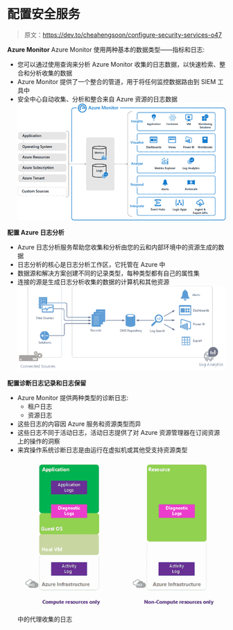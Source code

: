 # 配置安全服务

> 原文：<https://dev.to/cheahengsoon/configure-security-services-o47>

**Azure Monitor**
Azure Monitor 使用两种基本的数据类型——指标和日志:

*   您可以通过使用查询来分析 Azure Monitor 收集的日志数据，以快速检索、整合和分析收集的数据
*   Azure Monitor 提供了一个整合的管道，用于将任何监控数据路由到 SIEM 工具中
*   安全中心自动收集、分析和整合来自 Azure 资源的日志数据![Alt text of image](img/6a2e2bce25f40247dd2423677e293ea7.png)

**配置 Azure 日志分析**

*   Azure 日志分析服务帮助您收集和分析由您的云和内部环境中的资源生成的数据
*   日志分析的核心是日志分析工作区，它托管在 Azure 中
*   数据源和解决方案创建不同的记录类型，每种类型都有自己的属性集
*   连接的源是生成日志分析收集的数据的计算机和其他资源![Alt text of image](img/366f5800a0f92ca50c974c8e6671dcdf.png)

**配置诊断日志记录和日志保留**

*   Azure Monitor 提供两种类型的诊断日志:
    *   租户日志
    *   资源日志
*   这些日志的内容因 Azure 服务和资源类型而异
*   这些日志不同于活动日志，活动日志提供了对 Azure 资源管理器在订阅资源上的操作的洞察
*   来宾操作系统诊断日志是由运行在虚拟机或其他受支持资源类型![Alt text of image](img/975ce059606d6d37c5c8ae7a2b0051cb.png)中的代理收集的日志